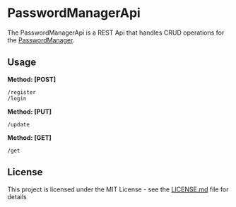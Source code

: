 # PasswordManagerApi

The PasswordManagerApi is a REST Api that handles CRUD operations for the [PasswordManager](https://github.com/Legitzx/PasswordManager).

## Usage


**Method: [POST]** 
```
/register
/login
```
**Method: [PUT]**
```
/update
```
**Method: [GET]**
```
/get
```

## License

This project is licensed under the MIT License - see the [LICENSE.md](LICENSE.md) file for details
